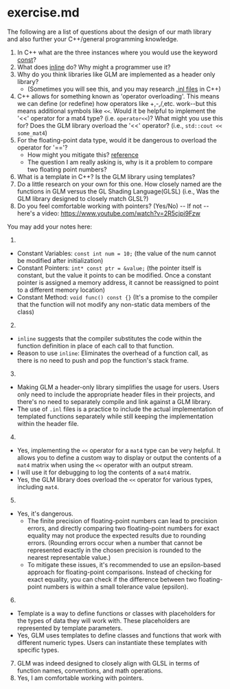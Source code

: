 # exercise.md

The following are a list of questions about the design of our math library and also further your C++/general programming knowledge.

1. In C++ what are the three instances where you would use the keyword [const](https://en.cppreference.com/w/cpp/keyword/const)?
2. What does [inline](https://en.cppreference.com/w/cpp/language/inline) do? Why might a programmer use it?
3. Why do you think libraries like GLM are implemented as a header only library? 
	- (Sometimes you will see this, and you may research [.inl files](https://stackoverflow.com/questions/1208028/significance-of-a-inl-file-in-c) in C++)
4. C++ allows for something known as 'operator overloading'. This means we can define (or redefine) how operators like +,-,/,etc. work--but this means additional symbols like `<<`. Would it be helpful to implement the '<<' operator for a mat4 type? (i.e. `operator<<`)? What might you use this for? Does the GLM library overload the '<<' operator? (i.e., `std::cout << some_mat4`)
5. For the floating-point data type, would it be dangerous to overload the operator for '=='?
	- How might you mitigate this? [reference](https://randomascii.wordpress.com/2012/02/25/comparing-floating-point-numbers-2012-edition/)
	- The question I am really asking is, why is it a problem to compare two floating point numbers?
6. What is a template in C++? Is the GLM library using templates?
7. Do a little research on your own for this one. How closely named are the functions in GLM versus the GL Shading Language(GLSL) (i.e., Was the GLM library designed to closely match GLSL?)
8. Do you feel comfortable working with pointers? (Yes/No) -- If not -- here's a video: https://www.youtube.com/watch?v=2R5cjpi9Fzw

You may add your notes here:

1. </br>
- Constant Variables: `const int num = 10;` (the value of the num cannot be modified after initialization)
- Constant Pointers: `int* const ptr = &value;` (the pointer itself is constant, but the value it points to can be modified. Once a constant pointer is assigned a memory address, it cannot be reassigned to point to a different memory location)
- Constant Method: `void func() const {}` (It's a promise to the compiler that the function will not modify any non-static data members of the class)
2. </br>
- `inline` suggests that the compiler substitutes the code within the function definition in place of each call to that function. 
- Reason to use `inline`: Eliminates the overhead of a function call, as there is no need to push and pop the function's stack frame. 
3. </br>
- Making GLM a header-only library simplifies the usage for users. Users only need to include the appropriate header files in their projects, and there's no need to separately compile and link against a GLM library.
- The use of `.inl` files is a practice to include the actual implementation of templated functions separately while still keeping the implementation within the header file.
4. </br>
- Yes, implementing the `<<` operator for a `mat4` type can be very helpful. It allows you to define a custom way to display or output the contents of a `mat4` matrix when using the `<<` operator with an output stream.
- I will use it for debugging to log the contents of a `mat4` matrix.
- Yes, the GLM library does overload the `<<` operator for various types, including `mat4`.
5. </br>
- Yes, it's dangerous.
  - The finite precision of floating-point numbers can lead to precision errors, and directly comparing two floating-point numbers for exact equality may not produce the expected results due to rounding errors. (Rounding errors occur when a number that cannot be represented exactly in the chosen precision is rounded to the nearest representable value.)
  - To mitigate these issues, it's recommended to use an epsilon-based approach for floating-point comparisons. Instead of checking for exact equality, you can check if the difference between two floating-point numbers is within a small tolerance value (epsilon).
6. </br>
- Template is a way to define functions or classes with placeholders for the types of data they will work with. These placeholders are represented by template parameters.
- Yes, GLM uses templates to define classes and functions that work with different numeric types. Users can instantiate these templates with specific types.
7. GLM was indeed designed to closely align with GLSL in terms of function names, conventions, and math operations.
8. Yes, I am comfortable working with pointers.

